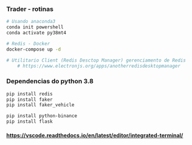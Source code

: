 ### Trader - rotinas
```zsh
# Usando anaconda3 
conda init powershell
conda activate py38mt4

```


```zsh
# Redis - Docker
docker-compose up -d

# Utilitario Client (Redis Desctop Manager) gerenciamento de Redis
    # https://www.electronjs.org/apps/anotherredisdesktopmanager
```


### Dependencias do python 3.8
```zsh
pip install redis
pip install faker
pip install faker_vehicle

pip install python-binance
pip install flask
```

#### https://vscode.readthedocs.io/en/latest/editor/integrated-terminal/